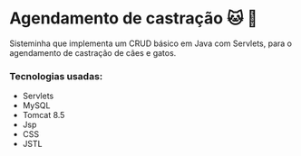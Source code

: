 # Agendamento de castração :cat: :dog: 

Sisteminha que implementa um CRUD básico em Java com Servlets, para o agendamento de castração de cães e gatos.

### Tecnologias usadas:

- Servlets
- MySQL
- Tomcat 8.5
- Jsp
- CSS
- JSTL